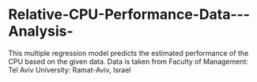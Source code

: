 # Relative-CPU-Performance-Data---Analysis-
This multiple regression model predicts the estimated performance of the CPU based on the given data. Data is taken from  Faculty of Management: Tel Aviv University: Ramat-Aviv, Israel
